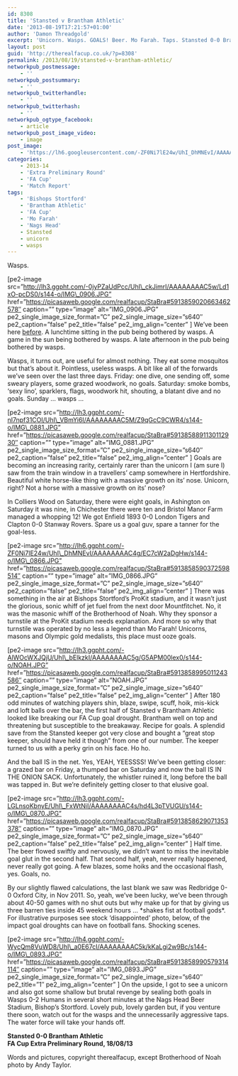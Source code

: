 ```yaml
---
id: 8308
title: 'Stansted v Brantham Athletic'
date: '2013-08-19T17:21:57+01:00'
author: 'Damon Threadgold'
excerpt: 'Unicorn. Wasps. GOALS! Beer. Mo Farah. Taps. Stansted 0-0 Brantham Athletic.'
layout: post
guid: 'http://therealfacup.co.uk/?p=8308'
permalink: /2013/08/19/stansted-v-brantham-athletic/
networkpub_postmessage:
    - ''
networkpub_postsummary:
    - ''
networkpub_twitterhandle:
    - ''
networkpub_twitterhash:
    - ''
networkpub_ogtype_facebook:
    - article
networkpub_post_image_video:
    - image
post_image:
    - 'https://lh6.googleusercontent.com/-ZF0Ni7lE24w/UhI_DhMNEvI/AAAAAAAAC4g/EC7cW2aDgHw/s640/IMG_0866.JPG'
categories:
    - 2013-14
    - 'Extra Preliminary Round'
    - 'FA Cup'
    - 'Match Report'
tags:
    - 'Bishops Stortford'
    - 'Brantham Athletic'
    - 'FA Cup'
    - 'Mo Farah'
    - 'Nags Head'
    - Stansted
    - unicorn
    - wasps
---
```


Wasps.

\[pe2-image src=”http://lh3.ggpht.com/-0jyPZaUdPcc/UhI\_ckJimrI/AAAAAAAAC5w/Ld1xO-pcDS0/s144-o/IMG\_0906.JPG” href=”https://picasaweb.google.com/realfacup/StaBra#5913859020663462578″ caption=”” type=”image” alt=”IMG\_0906.JPG” pe2\_single\_image\_size\_format=”C” pe2\_single\_image\_size=”s640″ pe2\_caption=”false” pe2\_title=”false” pe2\_img\_align=”center” \] We’ve been here [before](http://therealfacup.co.uk/2010/08/15/bzzz-off/). A lunchtime sitting in the pub being bothered by wasps. A game in the sun being bothered by wasps. A late afternoon in the pub being bothered by wasps.

Wasps, it turns out, are useful for almost nothing. They eat some mosquitos but that’s about it. Pointless, useless wasps. A bit like all of the forwards we’ve seen over the last three days. Friday: one dive, one sending off, some sweary players, some grazed woodwork, no goals. Saturday: smoke bombs, ‘sexy lino’, sparklers, flags, woodwork hit, shouting, a blatant dive and no goals. Sunday … wasps …

\[pe2-image src=”http://lh3.ggpht.com/-nI7npf31COI/UhI\_VBmYi6I/AAAAAAAAC5M/Z9qGcC9CWR4/s144-o/IMG\_0881.JPG” href=”https://picasaweb.google.com/realfacup/StaBra#5913858891130112930″ caption=”” type=”image” alt=”IMG\_0881.JPG” pe2\_single\_image\_size\_format=”C” pe2\_single\_image\_size=”s640″ pe2\_caption=”false” pe2\_title=”false” pe2\_img\_align=”center” \] Goals are becoming an increasing rarity, certainly rarer than the unicorn I (am sure I) saw from the train window in a travellers’ camp somewhere in Hertfordshire. Beautiful white horse-like thing with a massive growth on its’ nose. Unicorn, right? Not a horse with a massive growth on its’ nose?

In Colliers Wood on Saturday, there were eight goals, in Ashington on Saturday it was nine, in Chichester there were ten and Bristol Manor Farm managed a whopping 12! We got Enfield 1893 0-0 London Tigers and Clapton 0-0 Stanway Rovers. Spare us a goal guv, spare a tanner for the goal-less.

\[pe2-image src=”http://lh6.ggpht.com/-ZF0Ni7lE24w/UhI\_DhMNEvI/AAAAAAAAC4g/EC7cW2aDgHw/s144-o/IMG\_0866.JPG” href=”https://picasaweb.google.com/realfacup/StaBra#5913858590372598514″ caption=”” type=”image” alt=”IMG\_0866.JPG” pe2\_single\_image\_size\_format=”C” pe2\_single\_image\_size=”s640″ pe2\_caption=”false” pe2\_title=”false” pe2\_img\_align=”center” \] There was something in the air at Bishops Stortford’s ProKit stadium, and it wasn’t just the glorious, sonic whiff of jet fuel from the next door Mountfitchet. No, it was the masonic whiff of the Brotherhood of Noah. Why they sponsor a turnstile at the ProKit stadium needs explanation. And more so why that turnstile was operated by no less a legend than Mo Farah! Unicorns, masons and Olympic gold medalists, this place must ooze goals.

\[pe2-image src=”http://lh3.ggpht.com/-AlWOcWXJQjU/UhI\_bElkzkI/AAAAAAAAC5g/G5APM00lex0/s144-o/NOAH.JPG” href=”https://picasaweb.google.com/realfacup/StaBra#5913858995011243586″ caption=”” type=”image” alt=”NOAH.JPG” pe2\_single\_image\_size\_format=”C” pe2\_single\_image\_size=”s640″ pe2\_caption=”false” pe2\_title=”false” pe2\_img\_align=”center” \] After 180 odd minutes of watching players shin, blaze, swipe, scuff, hoik, mis-kick and loft balls over the bar, the first half of Stansted v Brantham Athletic looked like breaking our FA Cup goal drought. Brantham well on top and threatening but susceptible to the breakaway. Recipe for goals. A splendid save from the Stansted keeper got very close and bought a “great stop keeper, should have held it though” from one of our number. The keeper turned to us with a perky grin on his face. Ho ho.

And the ball IS in the net. Yes, YEAH, YEESSSS! We’ve been getting closer: a grazed bar on Friday, a thumped bar on Saturday and now the ball IS IN THE ONION SACK. Unfortunately, the whistler ruined it, long before the ball was tapped in. But we’re definitely getting closer to that elusive goal.

\[pe2-image src=”http://lh3.ggpht.com/-LGLnsoKbnyE/UhI\_FxWtNiI/AAAAAAAAC4s/hd4L3pTVUGU/s144-o/IMG\_0870.JPG” href=”https://picasaweb.google.com/realfacup/StaBra#5913858629071353378″ caption=”” type=”image” alt=”IMG\_0870.JPG” pe2\_single\_image\_size\_format=”C” pe2\_single\_image\_size=”s640″ pe2\_caption=”false” pe2\_title=”false” pe2\_img\_align=”center” \] Half time. The beer flowed swiftly and nervously, we didn’t want to miss the inevitable goal glut in the second half. That second half, yeah, never really happened, never really got going. A few blazes, some hoiks and the occasional flash, yes. Goals, no.

By our slightly flawed calculations, the last blank we saw was Redbridge 0-0 Oxford City, in Nov 2011. So, yeah, we’ve been lucky, we’ve been through about 40-50 games with no shut outs but why make up for that by giving us three barren ties inside 45 weekend hours … \*shakes fist at football gods\*. For illustrative purposes see stock ‘disappointed’ photo, below, of the impact goal droughts can have on football fans. Shocking scenes.

\[pe2-image src=”http://lh4.ggpht.com/-WycQm8VuWD8/UhI\_a0E67cI/AAAAAAAAC5k/kKaLgi2w9Bc/s144-o/IMG\_0893.JPG” href=”https://picasaweb.google.com/realfacup/StaBra#5913858990579314114″ caption=”” type=”image” alt=”IMG\_0893.JPG” pe2\_single\_image\_size\_format=”C” pe2\_single\_image\_size=”s640″ pe2\_title=”1″ pe2\_img\_align=”center” \] On the upside, I got to see a unicorn and also got some shallow but brutal revenge by sealing both goals in Wasps 0-2 Humans in several short minutes at the Nags Head Beer Stadium, Bishop’s Stortford. Lovely pub, lovely garden but, if you venture there soon, watch out for the wasps and the unnecessarily aggressive taps. The water force will take your hands off.

**Stansted 0-0 Brantham Athletic**  
 **FA Cup Extra Preliminary Round, 18/08/13**

Words and pictures, copyright therealfacup, except Brotherhood of Noah photo by Andy Taylor.